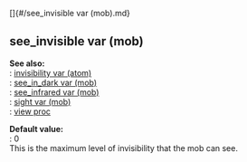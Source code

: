 []{#/see_invisible var (mob).md}    
## see_invisible var (mob)    
**See also:**    
:   [invisibility var (atom)](/atom/var/invisibility)    
:   [see_in_dark var (mob)](/mob/var/see_in_dark)    
:   [see_infrared var (mob)](/mob/var/see_infrared)    
:   [sight var (mob)](/mob/var/sight)    
:   [view proc](/proc/view)    
<!-- -->    
**Default value:**    
:   0    
This is the maximum level of invisibility that the mob can see.  